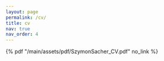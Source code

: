```yaml
---
layout: page
permalink: /cv/
title: cv
nav: true
nav_order: 4
---
```


 {% pdf "/main/assets/pdf/SzymonSacher_CV.pdf" no_link %}

